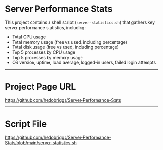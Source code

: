 # Server Performance Stats

This project contains a shell script (`server-statistics.sh`) that gathers key server performance statistics, including:

- Total CPU usage  
- Total memory usage (free vs used, including percentage)  
- Total disk usage (free vs used, including percentage)  
- Top 5 processes by CPU usage  
- Top 5 processes by memory usage  
- OS version, uptime, load average, logged-in users, failed login attempts

----------------------------

# Project Page URL

https://github.com/hedobriggs/Server-Performance-Stats

----------------------------

# Script File

https://github.com/hedobriggs/Server-Performance-Stats/blob/main/server-statistics.sh
